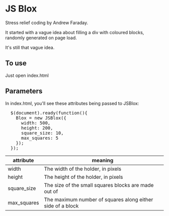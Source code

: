 JS Blox
=======

Stress relief coding by Andrew Faraday.

It started with a vague idea about filling a div with coloured blocks, randomly generated on page load.

It's still that vague idea.

To use
------

Just open index.html

Parameters
----------

In index.html, you'll see these attributes being passed to JSBlox:

<pre>
  $(document).ready(function(){
    Blox = new JSBlox({
      width: 500, 
      height: 200,
      square_size: 10,
      max_squares: 5
    });
  });
</pre>

attribute  | meaning
-----------|--------
width      | The width of the holder, in pixels
height     | The height of the holder, in pixels 
square_size| The size of the small squares blocks are made out of
max_squares| The maximum number of squares along either side of a block

